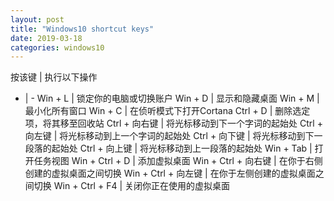 ```yaml
---
layout: post
title: "Windows10 shortcut keys"
date: 2019-03-18
categories: windows10
---
```


按该键 | 执行以下操作
- | -
Win + L | 锁定你的电脑或切换账户
Win + D | 显示和隐藏桌面
Win + M | 最小化所有窗口
Win + C | 在侦听模式下打开Cortana
Ctrl + D | 删除选定项，将其移至回收站
Ctrl + 向右键 | 将光标移动到下一个字词的起始处
Ctrl + 向左键 | 将光标移动到上一个字词的起始处
Ctrl + 向下键 | 将光标移动到下一段落的起始处
Ctrl + 向上键 | 将光标移动到上一段落的起始处
Win + Tab | 打开任务视图
Win + Ctrl + D | 添加虚拟桌面
Win + Ctrl + 向右键 | 在你于右侧创建的虚拟桌面之间切换
Win + Ctrl + 向左键 | 在你于左侧创建的虚拟桌面之间切换
Win + Ctrl + F4 | 关闭你正在使用的虚拟桌面